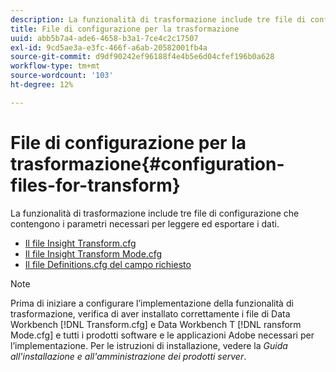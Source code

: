 ```yaml
---
description: La funzionalità di trasformazione include tre file di configurazione che contengono i parametri necessari per leggere ed esportare i dati.
title: File di configurazione per la trasformazione
uuid: abb5b7a4-ade6-4658-b3a1-7ce4c2c17507
exl-id: 9cd5ae3a-e3fc-466f-a6ab-20582001fb4a
source-git-commit: d9df90242ef96188f4e4b5e6d04cfef196b0a628
workflow-type: tm+mt
source-wordcount: '103'
ht-degree: 12%

---
```


# File di configurazione per la trasformazione{#configuration-files-for-transform}

La funzionalità di trasformazione include tre file di configurazione che contengono i parametri necessari per leggere ed esportare i dati.

* [Il file Insight Transform.cfg](../../../../home/c-dataset-const-proc/c-transf-func/c-config-files-transf/t-ins-transf-file/t-ins-transf-file.md#task-857fc535ccdb4c39b763179efa4b0f13)
* [Il file Insight Transform Mode.cfg](../../../../home/c-dataset-const-proc/c-transf-func/c-config-files-transf/t-transf-mode-file.md#task-816c4723c08541898cd3449474dee3df)
* [Il file Definitions.cfg del campo richiesto](../../../../home/c-dataset-const-proc/c-transf-func/c-config-files-transf/c-req-field-def-file.md#concept-3697c777c09049ccac0354962e7bb64c)

>[!NOTE]
>
>Prima di iniziare a configurare l’implementazione della funzionalità di trasformazione, verifica di aver installato correttamente i file di Data Workbench [!DNL Transform.cfg] e Data Workbench T [!DNL ransform Mode.cfg] e tutti i prodotti software e le applicazioni Adobe necessari per l’implementazione. Per le istruzioni di installazione, vedere la *Guida all&#39;installazione e all&#39;amministrazione dei prodotti server*.
